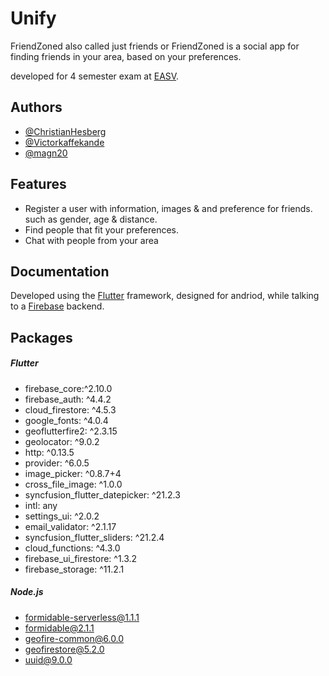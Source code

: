 
# Unify


FriendZoned also called just friends or FriendZoned is a social app for finding friends in your area, based on your preferences.

developed for 4 semester exam at [EASV](https://www.easv.dk/en/).



## Authors

- [@ChristianHesberg](https://www.github.com/ChristianHesberg)
- [@Victorkaffekande](https://www.github.com/Victorkaffekande)
- [@magn20](https://www.github.com/magn20)


## Features

- Register a user with information, images & and preference for friends. such as gender, age & distance.
- Find people that fit your preferences.
- Chat with people from your area


## Documentation

Developed using the [Flutter](https://docs.flutter.dev/) framework, designed for andriod, while talking to a [Firebase](https://firebase.google.com/) backend.


## Packages

##### Flutter
  - firebase_core:^2.10.0
  - firebase_auth: ^4.4.2
  - cloud_firestore: ^4.5.3
  - google_fonts: ^4.0.4
  - geoflutterfire2: ^2.3.15
  - geolocator: ^9.0.2
  - http: ^0.13.5
  - provider: ^6.0.5
  - image_picker: ^0.8.7+4
  - cross_file_image: ^1.0.0
  - syncfusion_flutter_datepicker: ^21.2.3
  - intl: any
  - settings_ui: ^2.0.2
  - email_validator: ^2.1.17
  - syncfusion_flutter_sliders: ^21.2.4
  - cloud_functions: ^4.3.0
  - firebase_ui_firestore: ^1.3.2
  - firebase_storage: ^11.2.1

##### Node.js 
- formidable-serverless@1.1.1
- formidable@2.1.1
- geofire-common@6.0.0
- geofirestore@5.2.0
- uuid@9.0.0

